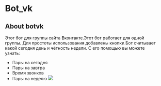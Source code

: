 # Bot_vk
## About botvk

Этот бот для группы сайта Вконтакте.Этот бот работает для одной группы. Для простоты использования добавлены кнопки.Бот считывает какой сегодня день и чётность недели. С его помощью вы можете узнать:
 - Пары на сегодня
 - Пары на завтра
 - Время звонков
 - Пары на неделю
 ![](./Screen.png)
